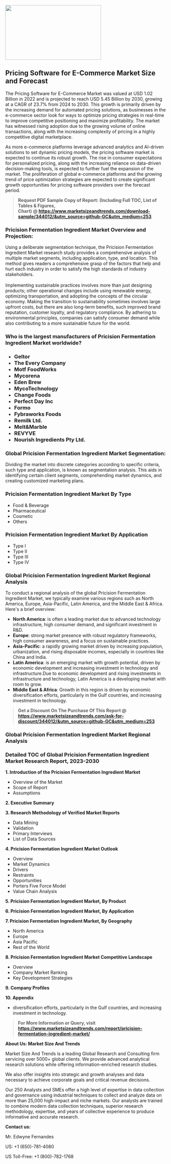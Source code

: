 <p><img class="alignnone size-medium wp-image-20088" src="https://ffe5etoiles.com/wp-content/uploads/2024/12/MST1-300x171.png" alt="" width="300" height="171" /></p><h2>Pricing Software for E-Commerce Market Size and Forecast</h2><p>The Pricing Software for E-Commerce Market was valued at USD 1.02 Billion in 2022 and is projected to reach USD 5.45 Billion by 2030, growing at a CAGR of 23.7% from 2024 to 2030. This growth is primarily driven by the increasing demand for automated pricing solutions, as businesses in the e-commerce sector look for ways to optimize pricing strategies in real-time to improve competitive positioning and maximize profitability. The market has witnessed rising adoption due to the growing volume of online transactions, along with the increasing complexity of pricing in a highly competitive digital marketplace.</p><p>As more e-commerce platforms leverage advanced analytics and AI-driven solutions to set dynamic pricing models, the pricing software market is expected to continue its robust growth. The rise in consumer expectations for personalized pricing, along with the increasing reliance on data-driven decision-making tools, is expected to further fuel the expansion of the market. The proliferation of global e-commerce platforms and the growing trend of price optimization strategies are expected to create significant growth opportunities for pricing software providers over the forecast period.</p></p><blockquote id="" class=""><strong>Request PDF Sample Copy of Report: (Including Full TOC, List of Tables &amp; Figures, Chart)&nbsp;@&nbsp;<strong><a href="https://www.marketsizeandtrends.com/download-sample/344012/&utm_source=github-GC&utm_medium=253" target="_blank">https://www.marketsizeandtrends.com/download-sample/344012/&utm_source=github-GC&utm_medium=253</a></strong></strong></blockquote><h3 id="" class="">Pricision Fermentation Ingredient Market&nbsp;Overview and Projection:</h3><p id="" class="">Using a deliberate segmentation technique, the Pricision Fermentation Ingredient Market research study provides a comprehensive analysis of multiple market segments, including application, type, and location. This method gives readers a comprehensive grasp of the factors that help and hurt each industry in order to satisfy the high standards of industry stakeholders. <br /> <br />Implementing sustainable practices involves more than just designing products; other operational changes include using renewable energy, optimizing transportation, and adopting the concepts of the circular economy. Making the transition to sustainability sometimes involves large upfront costs, but there are also long-term benefits, such improved brand reputation, customer loyalty, and regulatory compliance. By adhering to environmental principles, companies can satisfy consumer demand while also contributing to a more sustainable future for the world.</p><h3 id="" class="">Who is the largest manufacturers of&nbsp;Pricision Fermentation Ingredient Market worldwide?</h3><h3 class=""><p><ul><li>Geltor </li><li> The Every Company </li><li> Motf FoodWorks </li><li> Mycorena </li><li> Eden Brew </li><li> MycoTechnology </li><li> Change Foods </li><li> Perfect Day Inc </li><li> Formo </li><li> Fybraworks Foods </li><li> Remilk Ltd. </li><li> Melt&Marble </li><li> REVYVE </li><li> Nourish Ingredients Pty Ltd.</li></ul></p></h3><h3 id="" class="">Global&nbsp;Pricision Fermentation Ingredient Market Segmentation:</h3><p id="" class="">Dividing the market into discrete categories according to specific criteria, such type and application, is known as segmentation analysis. This aids in identifying certain client segments, comprehending market dynamics, and creating customized marketing plans.</p><h3 id="" class="">Pricision Fermentation Ingredient Market&nbsp;By Type</h3><p><p><ul><li>Food & Beverage</li><li> Pharmaceutical</li><li> Cosmetic</li><li> Others</p></li></ul></p></p><h3 id="" class="">Pricision Fermentation Ingredient Market&nbsp;By Application</h3><p class=""><p><ul><li>Type I</li><li> Type II</li><li> Type III</li><li> Type IV</li></ul></p></p><h3 id="" class="">Global Pricision Fermentation Ingredient Market Regional Analysis</h3><p id="" class="">To conduct a regional analysis of the global Pricision Fermentation Ingredient Market, we typically examine various regions such as North America, Europe, Asia-Pacific, Latin America, and the Middle East &amp; Africa. Here's a brief overview:</p><ul><li><strong>North America</strong>: is often a leading market due to advanced technology infrastructure, high consumer demand, and significant investment in R&amp;D.</li><li><strong>Europe</strong>: strong market presence with robust regulatory frameworks, high consumer awareness, and a focus on sustainable practices.</li><li><strong>Asia-Pacific</strong>: a rapidly growing market driven by increasing population, urbanization, and rising disposable incomes, especially in countries like China and India.</li><li><strong>Latin America</strong>: is an emerging market with growth potential, driven by economic development and increasing investment in technology and infrastructure.Due to economic development and rising investments in infrastructure and technology, Latin America is a developing market with room to grow.</li><li><strong>Middle East &amp; Africa</strong>: Growth in this region is driven by economic diversification efforts, particularly in the Gulf countries, and increasing investment in technology.</li></ul><blockquote id="" class=""><strong>Get a Discount On The Purchase Of This Report @ <strong><a href="https://www.marketsizeandtrends.com/ask-for-discount/344012/&utm_source=github-GC&utm_medium=253" target="_blank">https://www.marketsizeandtrends.com/ask-for-discount/344012/&utm_source=github-GC&utm_medium=253</a></strong></strong></blockquote><h3 id="" class="">Global Pricision Fermentation Ingredient Market Regional Analysis</h3><h3 id="" class="">Detailed TOC of Global Pricision Fermentation Ingredient Market Research Report, 2023-2030</h3><p id="" class=""><strong>1. Introduction of the Pricision Fermentation Ingredient Market</strong></p><ul><li>Overview of the Market</li><li>Scope of Report</li><li>Assumptions</li></ul><p id="" class=""><strong>2. Executive Summary</strong></p><p id="" class=""><strong>3. Research Methodology of Verified Market Reports</strong></p><ul><li>Data Mining</li><li>Validation</li><li>Primary Interviews</li><li>List of Data Sources</li></ul><p id="" class=""><strong>4. Pricision Fermentation Ingredient Market Outlook</strong></p><ul><li>Overview</li><li>Market Dynamics</li><li>Drivers</li><li>Restraints</li><li>Opportunities</li><li>Porters Five Force Model</li><li>Value Chain Analysis</li></ul><p id="" class=""><strong>5. Pricision Fermentation Ingredient Market, By Product</strong></p><p id="" class=""><strong>6. Pricision Fermentation Ingredient Market, By Application</strong></p><p id="" class=""><strong>7. Pricision Fermentation Ingredient Market, By Geography</strong></p><ul><li>North America</li><li>Europe</li><li>Asia Pacific</li><li>Rest of the World</li></ul><p id="" class=""><strong>8. Pricision Fermentation Ingredient Market Competitive Landscape</strong></p><ul><li>Overview</li><li>Company Market Ranking</li><li>Key Development Strategies</li></ul><p id="" class=""><strong>9. Company Profiles</strong></p><p id="" class=""><strong>10. Appendix</strong></p><ul><li>diversification efforts, particularly in the Gulf countries, and increasing investment in technology.</li></ul><blockquote id="" class=""><strong>For More Information or Query, visit <strong><strong><a href="https://www.marketsizeandtrends.com/report/pricision-fermentation-ingredient-market/" target="_blank">https://www.marketsizeandtrends.com/report/pricision-fermentation-ingredient-market/</a></strong></strong></strong></blockquote><p id="" class=""><strong>About Us: Market Size And Trends</strong></p><p id="" class="">Market Size And Trends is a leading Global Research and Consulting firm servicing over 5000+ global clients. We provide advanced analytical research solutions while offering information-enriched research studies.</p><p id="" class="">We also offer insights into strategic and growth analyses and data necessary to achieve corporate goals and critical revenue decisions.</p><p id="" class="">Our 250 Analysts and SMEs offer a high level of expertise in data collection and governance using industrial techniques to collect and analyze data on more than 25,000 high-impact and niche markets. Our analysts are trained to combine modern data collection techniques, superior research methodology, expertise, and years of collective experience to produce informative and accurate research.</p><p id="" class=""><strong>Contact us:</strong></p><p id="" class="">Mr. Edwyne Fernandes</p><p id="" class="">US: +1 (650)-781-4080</p><p id="" class="">US Toll-Free: +1 (800)-782-1768</p>
